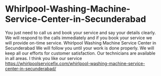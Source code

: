 # Whirlpool-Washing-Machine-Service-Center-in-Secunderabad
 You just need to call us and book your service and say your details clearly. We will respond to the calls immediately and if you book your service we will provide on-time service. Whirlpool Washing Machine Service Center in Secunderabad We will follow you until your work is done properly. We will keep all our efforts for customer satisfaction. Our technicians are available in all areas. I think you like our service   https://whirlpoolservicefix.com/whirlpool-washing-machine-service-center-in-secunderabad/
